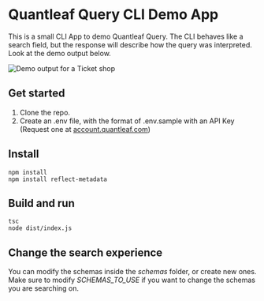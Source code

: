# Quantleaf Query CLI Demo App
This is a small CLI App to demo Quantleaf Query. The CLI behaves like a search field, but the response will describe how the query was interpreted.
Look at the demo output below.

![Demo output for a Ticket shop](/../master/demo.PNG?raw=true)

## Get started
1. Clone the repo.
2. Create an .env file, with the format of .env.sample with an API Key (Request one at [account.quantleaf.com](https://account.quantleaf.com))

## Install
```
npm install 
npm install reflect-metadata
```

## Build and run
```
tsc
node dist/index.js
```



## Change the search experience

You can modify the schemas inside the *schemas* folder, or create new ones. 
Make sure to modify *SCHEMAS_TO_USE* if you want to change the schemas you are searching on.